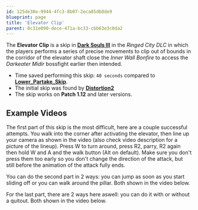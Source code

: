 ```yaml
---
id: 125de38e-9944-4fc3-8b07-2eca85d68de9
blueprint: page
title: 'Elevator Clip'
parent: 0c31e090-dece-471a-bc33-cbb63e3c0da2
---
```

The **Elevator Clip** is a skip in **[Dark Souls III](/darksouls3)** in the _Ringed City DLC_ in which the players performs a series of precise movements to clip out of bounds in the corridor of the elevator shaft close the _Inner Wall Bonfire_ to access the _Darkeater Midir_ bossfight earlier then intended.

- Time saved performing this skip: `40 seconds` compared to **[Lower_Partake_Skip](/darksouls3/lower-partake-skip)**.
- The initial skip was found by **[Distortion2](//twitch.tv/distortion2)**
- The skip works on **Patch 1.12** and later versions.

## Example Videos

The first part of this skip is the most difficult, here are a couple successful attempts. You walk into the corner after activating the elevator, then line up your camera as shown in the video (also check video description for a picture of the lineup). Press W to turn around, press R2, parry, R2 again then hold W and A and the walk button (Alt on default). Make sure you don't press them too early so you don't change the direction of the attack, but still before the animation of the attack fully ends.

You can do the second part in 2 ways: you can jump as soon as you start sliding off or you can walk around the pillar. Both shown in the video below.

For the last part, there are 2 ways here aswell: you can do it with or without a quitout. Both shown in the video below.

